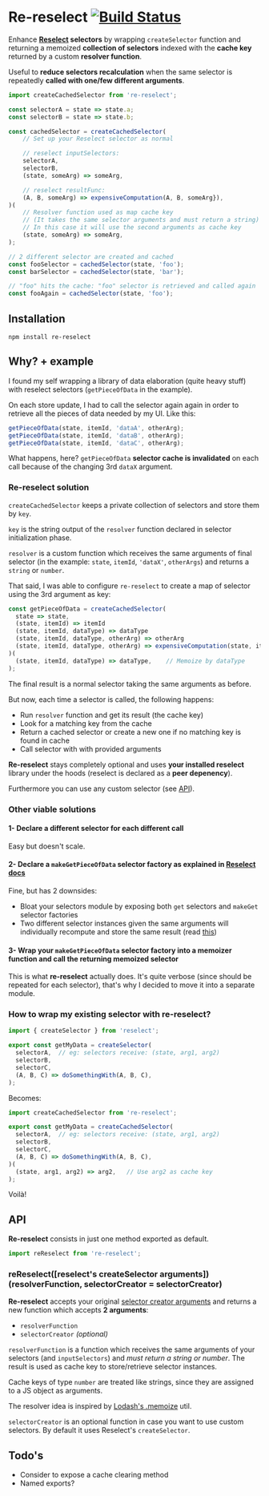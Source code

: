 # Re-reselect [![Build Status][ci-img]][ci]

Enhance **[Reselect][reselect] selectors** by wrapping `createSelector` function and returning a memoized **collection of selectors** indexed with the **cache key** returned by a custom **resolver function**.

Useful to **reduce selectors recalculation** when the same selector is repeatedly **called with one/few different arguments**.

[reselect]:                     https://github.com/reactjs/reselect
[ci-img]:                       https://travis-ci.org/toomuchdesign/re-reselect.svg
[ci]:                           https://travis-ci.org/toomuchdesign/re-reselect

```js
import createCachedSelector from 're-reselect';

const selectorA = state => state.a;
const selectorB = state => state.b;

const cachedSelector = createCachedSelector(
    // Set up your Reselect selector as normal

    // reselect inputSelectors:
    selectorA,
    selectorB,
    (state, someArg) => someArg,

    // reselect resultFunc:
    (A, B, someArg) => expensiveComputation(A, B, someArg}),
)(
    // Resolver function used as map cache key
    // (It takes the same selector arguments and must return a string)
    // In this case it will use the second arguments as cache key
    (state, someArg) => someArg,
);

// 2 different selector are created and cached
const fooSelector = cachedSelector(state, 'foo');
const barSelector = cachedSelector(state, 'bar');

// "foo" hits the cache: "foo" selector is retrieved and called again
const fooAgain = cachedSelector(state, 'foo');
```

## Installation
```console
npm install re-reselect
```

## Why? + example
I found my self wrapping a library of data elaboration (quite heavy stuff) with reselect selectors (`getPieceOfData` in the example).

On each store update, I had to call the selector again again in order to retrieve all the pieces of data needed by my UI. Like this:

```js
getPieceOfData(state, itemId, 'dataA', otherArg);
getPieceOfData(state, itemId, 'dataB', otherArg);
getPieceOfData(state, itemId, 'dataC', otherArg);
```
What happens, here? `getPieceOfData` **selector cache is invalidated** on each call because of the changing 3rd `dataX` argument.

### Re-reselect solution
`createCachedSelector` keeps a private collection of selectors and store them by `key`.

`key` is the string output of the `resolver` function declared in selector initialization phase.

`resolver` is a custom function which receives the same arguments of final selector (in the example: `state`, `itemId`, `'dataX'`, `otherArgs`) and returns a `string` or `number`.

That said, I was able to configure `re-reselect` to create a map of selector using the 3rd argument as key:

```js
const getPieceOfData = createCachedSelector(
  state => state,
  (state, itemId) => itemId
  (state, itemId, dataType) => dataType
  (state, itemId, dataType, otherArg) => otherArg
  (state, itemId, dataType, otherArg) => expensiveComputation(state, itemId, dataType, otherArg),
)(
  (state, itemId, dataType) => dataType,    // Memoize by dataType
);
```
The final result is a normal selector taking the same arguments as before.

But now, each time a selector is called, the following happens:
- Run `resolver` function and get its result (the cache key)
- Look for a matching key from the cache
- Return a cached selector or create a new one if no matching key is found in cache
- Call selector with with provided arguments

**Re-reselect** stays completely optional and uses **your installed reselect** library under the hoods (reselect is declared as a **peer depenency**).

Furthermore you can use any custom selector (see [API](#api)).

### Other viable solutions

#### 1- Declare a different selector for each different call
Easy but doesn't scale.

#### 2- Declare a `makeGetPieceOfData` selector factory as explained in [Reselect docs](https://github.com/reactjs/reselect/tree/v2.5.4#sharing-selectors-with-props-across-multiple-components)

Fine, but has 2 downsides:
- Bloat your selectors module by exposing both `get` selectors and `makeGet` selector factories
- Two different selector instances given the same arguments will individually recompute and store the same result (read [this](https://github.com/reactjs/reselect/pull/213))

#### 3- Wrap your `makeGetPieceOfData` selector factory into a memoizer function and call the returning memoized selector

This is what **re-reselect** actually does. It's quite verbose (since should be repeated for each selector), that's why I decided to move it into a separate module.

### How to wrap my existing selector with re-reselect?

```js
import { createSelector } from 'reselect';

export const getMyData = createSelector(
  selectorA,  // eg: selectors receive: (state, arg1, arg2)
  selectorB,
  selectorC,
  (A, B, C) => doSomethingWith(A, B, C),
);
```

Becomes:
```js
import createCachedSelector from 're-reselect';

export const getMyData = createCachedSelector(
  selectorA,  // eg: selectors receive: (state, arg1, arg2)
  selectorB,
  selectorC,
  (A, B, C) => doSomethingWith(A, B, C),
)(
  (state, arg1, arg2) => arg2,   // Use arg2 as cache key
);
```
Voilà!

## API

**Re-reselect** consists in just one method exported as default.

```js
import reReselect from 're-reselect';
```

### reReselect([reselect's createSelector arguments])(resolverFunction, selectorCreator = selectorCreator)

**Re-reselect** accepts your original [selector creator arguments](https://github.com/reactjs/reselect/tree/v2.5.4#createselectorinputselectors--inputselectors-resultfunc) and returns a new function which accepts **2 arguments**:

- `resolverFunction`
- `selectorCreator` *(optional)*

`resolverFunction` is a function which receives the same arguments of your selectors (and `inputSelectors`) and *must return a string or number*. The result is used as cache key to store/retrieve selector instances.

Cache keys of type `number` are treated like strings, since they are assigned to a JS object as arguments.

The resolver idea is inspired by [Lodash's .memoize](https://lodash.com/docs/4.17.4#memoize) util.

`selectorCreator` is an optional function in case you want to use custom selectors. By default it uses Reselect's `createSelector`.

## Todo's
- Consider to expose a cache clearing method
- Named exports?
